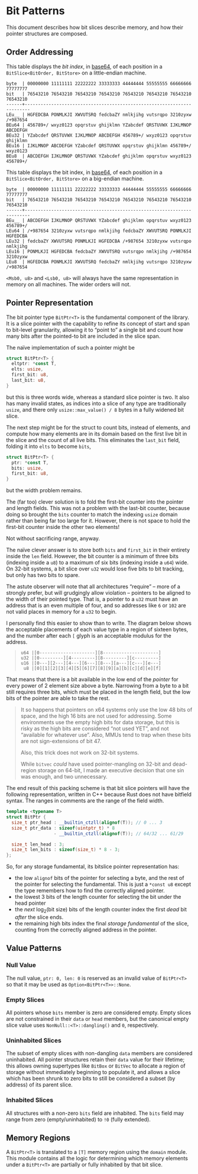 # Bit Patterns

This document describes how bit slices describe memory, and how their pointer
structures are composed.

## Order Addressing

This table displays the *bit index*, in [base64], of each position in a
`BitSlice<BitOrder, BitStore>` on a little-endian machine.

```text
byte  | 00000000 11111111 22222222 33333333 44444444 55555555 66666666 77777777
bit   | 76543210 76543210 76543210 76543210 76543210 76543210 76543210 76543210
------+------------------------------------------------------------------------
LEu__ | HGFEDCBA PONMLKJI XWVUTSRQ fedcbaZY nmlkjihg vutsrqpo 3210zyxw /+987654
BEu64 | 456789+/ wxyz0123 opqrstuv ghijklmn YZabcdef QRSTUVWX IJKLMNOP ABCDEFGH
BEu32 | YZabcdef QRSTUVWX IJKLMNOP ABCDEFGH 456789+/ wxyz0123 opqrstuv ghijklmn
BEu16 | IJKLMNOP ABCDEFGH YZabcdef QRSTUVWX opqrstuv ghijklmn 456789+/ wxyz0123
BEu8  | ABCDEFGH IJKLMNOP QRSTUVWX YZabcdef ghijklmn opqrstuv wxyz0123 456789+/
```

This table displays the bit index, in [base64], of each position in a
`BitSlice<BitOrder, BitStore>` on a big-endian machine.

```text
byte  | 00000000 11111111 22222222 33333333 44444444 55555555 66666666 77777777
bit   | 76543210 76543210 76543210 76543210 76543210 76543210 76543210 76543210
------+------------------------------------------------------------------------
BEu__ | ABCDEFGH IJKLMNOP QRSTUVWX YZabcdef ghijklmn opqrstuv wxyz0123 456789+/
LEu64 | /+987654 3210zyxw vutsrqpo nmlkjihg fedcbaZY XWVUTSRQ PONMLKJI HGFEDCBA
LEu32 | fedcbaZY XWVUTSRQ PONMLKJI HGFEDCBA /+987654 3210zyxw vutsrqpo nmlkjihg
LEu16 | PONMLKJI HGFEDCBA fedcbaZY XWVUTSRQ vutsrqpo nmlkjihg /+987654 3210zyxw
LEu8  | HGFEDCBA PONMLKJI XWVUTSRQ fedcbaZY nmlkjihg vutsrqpo 3210zyxw /+987654
```

`<Msb0, u8>` and `<Lsb0, u8>` will always have the same representation in memory
on all machines. The wider orders will not.

## Pointer Representation

The bit pointer type `BitPtr<T>` is the fundamental component of the library. It
is a slice pointer with the capability to refine its concept of start and span
to bit-level granularity, allowing it to “point to” a single bit and count how
many bits after the pointed-to bit are included in the slice span.

The naïve implementation of such a pointer might be

```rust
struct BitPtr<T> {
  eltptr: *const T,
  elts: usize,
  first_bit: u8,
  last_bit: u8,
}
```

but this is three words wide, whereas a standard slice pointer is two. It also
has many invalid states, as indices into a slice of any type are traditionally
`usize`, and there only `usize::max_value() / 8` bytes in a fully widened bit
slice.

The next step might be for the struct to count bits, instead of elements, and
compute how many elements are in its domain based on the first live bit in the
slice and the count of all live bits. This eliminates the `last_bit` field,
folding it into `elts` to become `bits`,

```rust
struct BitPtr<T> {
  ptr: *const T,
  bits: usize,
  first_bit: u8,
}
```

but the width problem remains.

The (far too) clever solution is to fold the first-bit counter into the pointer
and length fields. This was not a problem with the last-bit counter, because
doing so brought the `bits` counter to match the indexing `usize` domain rather
than being far too large for it. However, there is not space to hold the
first-bit counter inside the other two elements!

Not without sacrificing range, anyway.

The naïve clever answer is to store both `bits` and `first_bit` in their
entirety inside the `len` field. However, the bit counter is a minimum of three
bits (indexing inside a `u8`) to a maximum of six bits (indexing inside a `u64`)
wide. On 32-bit systems, a bit slice over `u32` would lose five bits to bit
tracking, but only has two bits to spare.

The astute observer will note that all architectures “require” – more of a
strongly prefer, but will grudgingly allow violation – pointers to be aligned to
the width of their pointed type. That is, a pointer to a `u32` must have an
address that is an even multiple of four, and so addresses like `6` or `102` are
not valid places in memory for a `u32` to begin.

I personally find this easier to show than to write. The diagram below shows the
acceptable placements of each value type in a region of sixteen bytes, and the
number after each `[` glyph is an acceptable modulus for the address.

> ```text
> u64 |[0---------------------][8---------------------]
> u32 |[0---------][4---------][8---------][c---------]
> u16 |[0---][2---][4---][6---][8---][a---][c---][e---]
>  u8 |[0][1][2][3][4][5][6][7][8][9][a][b][c][d][e][f]
> ```

That means that there is a bit available in the low end of the *pointer* for
every power of 2 element size above a byte. Narrowing from a byte to a bit still
requires three bits, which must be placed in the length field, but the low bits
of the pointer are able to take the rest.

> It so happens that pointers on x64 systems only use the low 48 bits of space,
> and the high 16 bits are not used for addressing. Some environments use the
> empty high bits for data storage, but this is risky as the high bits are
> considered “not used YET”, and not “available for whatever use”. Also, MMUs
> tend to trap when these bits are not sign-extensions of bit 47.
>
> Also, this trick does not work on 32-bit systems.
>
> While `bitvec` *could* have used pointer-mangling on 32-bit and dead-region
> storage on 64-bit, I made an executive decision that one sin was enough, and
> two unnecessary.

The end result of this packing scheme is that bit slice pointers will have the
following representation, written in C++ because Rust does not have bitfield
syntax. The ranges in comments are the range of the field width.

```cpp
template <typename T>
struct BitPtr {
  size_t ptr_head : __builtin_ctzll(alignof(T)); // 0 ... 3
  size_t ptr_data : sizeof(uintptr_t) * 8
                  - __builtin_ctzll(alignof(T)); // 64/32 ... 61/29

  size_t len_head : 3;
  size_t len_bits : sizeof(size_t) * 8 - 3;
};
```

So, for any storage fundamental, its bitslice pointer representation has:

- the low `alignof` bits of the pointer for selecting a byte, and the rest of
  the pointer for selecting the fundamental. This is just a `*const u8` except
  the type remembers how to find the correctly aligned pointer.
- the lowest 3 bits of the length counter for selecting the bit under the head
  pointer
- the *next* log<sub>2</sub>(bit size) bits of the length counter index the
  first *dead* bit *after* the slice ends.
- the remaining high bits index the final *storage fundamental* of the slice,
  counting from the correctly aligned address in the pointer.

## Value Patterns

### Null Value

The null value, `ptr: 0, len: 0` is reserved as an invalid value of `BitPtr<T>`
so that it may be used as `Option<BitPtr<T>>::None`.

### Empty Slices

All pointers whose `bits` member is zero are considered empty. Empty slices are
not constrained in their `data` or `head` members, but the canonical empty slice
value uses `NonNull::<T>::dangling()` and `0`, respectively.

### Uninhabited Slices

The subset of empty slices with non-dangling `data` members are considered
uninhabited. All pointer structures retain their `data` value for their
lifetime; this allows owning supertypes like `BitBox` or `BitVec` to allocate a
region of storage without immediately beginning to populate it, and allows a
slice which has been shrunk to zero bits to still be considered a subset (by
address) of its parent slice.

### Inhabited Slices

All structures with a non-zero `bits` field are inhabited. The `bits` field may
range from zero (empty/uninhabited) to `!0` (fully extended).

## Memory Regions

A `BitPtr<T>` is translated to a `[T]` memory region using the `domain` module.
This module contains all the logic for determining which memory elements under a
`BitPtr<T>` are partially or fully inhabited by that bit slice.

[base64]: https://en.wikipedia.org/wiki/Base64
